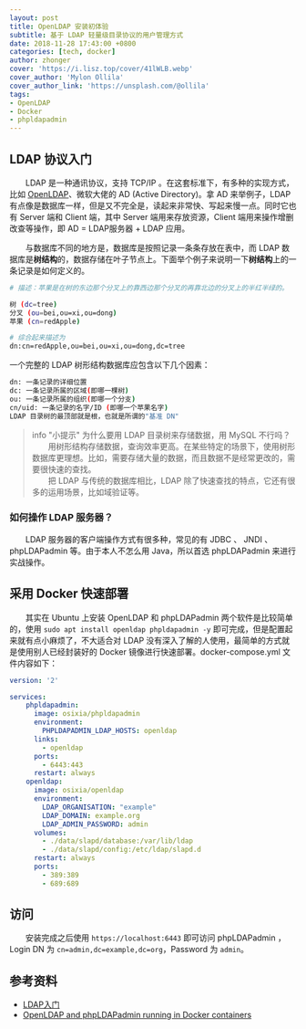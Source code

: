 ```yaml
---
layout: post
title: OpenLDAP 安装初体验
subtitle: 基于 LDAP 轻量级目录协议的用户管理方式
date: 2018-11-28 17:43:00 +0800
categories: [tech, docker]
author: zhonger
cover: 'https://i.lisz.top/cover/41lWLB.webp'
cover_author: 'Mylon Ollila'
cover_author_link: 'https://unsplash.com/@ollila'
tags:
- OpenLDAP
- Docker
- phpldapadmin
---
```


## LDAP 协议入门

&emsp;&emsp;LDAP 是一种通讯协议，支持 TCP/IP 。在这套标准下，有多种的实现方式，比如 [OpenLDAP](https://www.openldap.org)、微软大佬的 AD (Active Directory)。拿 AD 来举例子，LDAP 有点像是数据库一样，但是又不完全是，读起来非常快、写起来慢一点。同时它也有 Server 端和 Client 端，其中 Server 端用来存放资源，Client 端用来操作增删改查等操作，即 AD = LDAP服务器 + LDAP 应用。

&emsp;&emsp;与数据库不同的地方是，数据库是按照记录一条条存放在表中，而 LDAP 数据库是**树结构**的，数据存储在叶子节点上。下面举个例子来说明一下**树结构**上的一条记录是如何定义的。

```bash
# 描述：苹果是在树的东边那个分叉上的靠西边那个分叉的再靠北边的分叉上的半红半绿的。

树 (dc=tree)
分叉 (ou=bei,ou=xi,ou=dong)
苹果 (cn=redApple)

# 综合起来描述为
dn:cn=redApple,ou=bei,ou=xi,ou=dong,dc=tree
```

一个完整的 LDAP 树形结构数据库应包含以下几个因素：

```bash
dn: 一条记录的详细位置
dc: 一条记录所属的区域(即哪一棵树)
ou: 一条记录所属的组织(即哪一个分支)
cn/uid: 一条记录的名字/ID (即哪一个苹果名字)
LDAP 目录树的最顶部就是根，也就是所谓的"基准 DN"
```

> info "小提示"
> 为什么要用 LDAP 目录树来存储数据，用 MySQL 不行吗？  
> &emsp;&emsp;用树形结构存储数据，查询效率更高。在某些特定的场景下，使用树形数据库更理想。比如，需要存储大量的数据，而且数据不是经常更改的，需要很快速的查找。  
> &emsp;&emsp;把 LDAP 与传统的数据库相比，LDAP 除了快速查找的特点，它还有很多的运用场景，比如域验证等。

### 如何操作 LDAP 服务器？

&emsp;&emsp;LDAP 服务器的客户端操作方式有很多种，常见的有 JDBC 、 JNDI 、 phpLDAPadmin 等。由于本人不怎么用 Java，所以首选 phpLDAPadmin 来进行实战操作。

## 采用 Docker 快速部署

&emsp;&emsp;其实在 Ubuntu 上安装 OpenLDAP 和 phpLDAPadmin 两个软件是比较简单的，使用 `sudo apt install openldap phpldapadmin -y` 即可完成，但是配置起来就有点小麻烦了，不大适合对 LDAP 没有深入了解的人使用，最简单的方式就是使用别人已经封装好的 Docker 镜像进行快速部署。docker-compose.yml 文件内容如下：

```yaml
version: '2'

services:
    phpldapadmin:
      image: osixia/phpldapadmin
      environment:
        PHPLDAPADMIN_LDAP_HOSTS: openldap
      links:
        - openldap
      ports:
        - 6443:443
      restart: always
    openldap:
      image: osixia/openldap
      environment:
        LDAP_ORGANISATION: "example"
        LDAP_DOMAIN: example.org
        LDAP_ADMIN_PASSWORD: admin
      volumes:
        - ./data/slapd/database:/var/lib/ldap
        - ./data/slapd/config:/etc/ldap/slapd.d
      restart: always
      ports:
        - 389:389
        - 689:689
```

## 访问

&emsp;&emsp;安装完成之后使用 `https://localhost:6443` 即可访问 phpLDAPadmin ，Login DN 为 `cn=admin,dc=example,dc=org`，Password 为 `admin`。

## 参考资料

- [LDAP入门](https://www.jianshu.com/p/7e4d99f6baaf)
- [OpenLDAP and phpLDAPadmin running in Docker containers](https://lostfocus.de/2018/03/openldap-and-phpldapadmin-running-in-docker-containers/)
